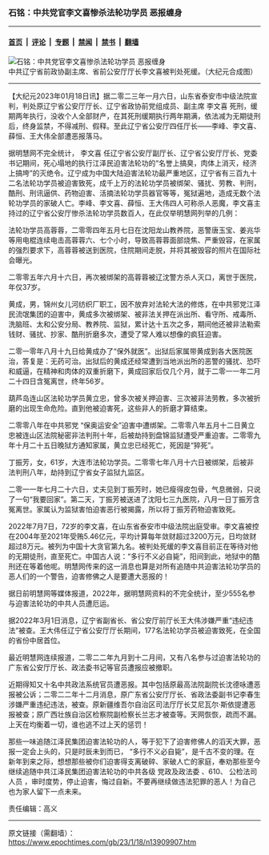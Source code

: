 ### 石铭：中共党官李文喜惨杀法轮功学员 恶报缠身

---

#### [首页](../../../..?n13909907) &nbsp;|&nbsp; [评论](../../../../../epoch-comment?n13909907) &nbsp;|&nbsp; [专题](../../../../../epoch-special?n13909907) &nbsp;|&nbsp; [禁闻](../../../../../epoch-news?n13909907) &nbsp;|&nbsp; [禁书](../../../../../books?n13909907) &nbsp;|&nbsp; [翻墙](https://github.com/gfw-breaker/nogfw/blob/master/README.md?n13909907)


<div><img alt="石铭：中共党官李文喜惨杀法轮功学员 恶报缠身" class="attachment-djy_600_400 size-djy_600_400 wp-post-image" src="https://i.epochtimes.com/assets/uploads/2023/01/id13909923-ceb5656dcf99a8394ee71668a8268c2b.jpeg"/>
<div class="caption">
 中共辽宁省前政协副主席、省前公安厅厅长李文喜被判处死缓。（大纪元合成图）
</div></div><hr/><div class="post_content" id="artbody" itemprop="articleBody">
 <!-- article content begin -->
 <p>
  【大纪元2023年01月18日讯】据二零二三年一月六日，山东省泰安市中级法院宣判，判处原辽宁省公安厅厅长、辽宁省政协前党组成员、副主席
  <ok href="https://www.epochtimes.com/gb/tag/%E6%9D%8E%E6%96%87%E5%96%9C.html">
   李文喜
  </ok>
  死刑，缓期两年执行，没收个人全部财产，在其死刑缓期执行两年期满，依法减为无期徒刑后，终身监禁，不得减刑、假释。至此辽宁省公安厅四任厅长——李峰、李文喜、薛恒、王大伟全部遭恶报落马。
 </p>
 <p>
  据明慧网不完全统计，
  <ok href="https://www.epochtimes.com/gb/tag/%E6%9D%8E%E6%96%87%E5%96%9C.html">
   李文喜
  </ok>
  任辽宁省公安厅副厅长、辽宁省公安厅厅长、党委书记期间，死心塌地的执行江泽民迫害法轮功的“名誉上搞臭，肉体上消灭，经济上搞垮”的灭绝令。辽宁成为中国大陆迫害法轮功最严重地区，辽宁省有三百九十二名法轮功学员被迫害致死，成千上万的法轮功学员被绑架、骚扰、劳教、判刑，酷刑、刑讯逼供、药物迫害、活摘法轮功学员器官等等，冤狱遍地，造成无数个法轮功学员的家破人亡。李峰、李文喜、薛恒、王大伟四人可称杀人恶魔，李文喜主持过的辽宁省公安厅惨杀法轮功学员数百人，在此仅举明慧网列举的几例：
 </p>
 <p>
  法轮功学员高蓉蓉，二零零四年五月七日在沈阳龙山教养院，恶警唐玉宝、姜兆华等用电棍连续电击高蓉蓉六、七个小时，导致高蓉蓉面部烧焦、严重毁容，在家属的强烈要求下，高蓉蓉被送到医院，住院期间走脱，并将其被毁容的照片在国际社会曝光。
 </p>
 <p>
  二零零五年六月十六日，再次被绑架的高蓉蓉被辽沈警方杀人灭口，离世于医院，年仅37岁。
 </p>
 <p>
  黄成，男，锦州女儿河纺织厂职工，因不放弃对法轮大法的修炼，在中共邪党江泽民流氓集团的迫害中，黄成多次被绑架、被非法关押在派出所、看守所、戒毒所、洗脑班、太和公安分局、教养院、监狱，累计达十五次之多，期间他还被非法勒索钱财、骚扰、抄家、酷刑折磨多次，遭受了常人难以想像的疯狂迫害。
 </p>
 <p>
  二零一零年八月十九日给黄成办了“保外就医”。出狱后家属带黄成到各大医院医治，答复是：无药可治。出狱后的黄成还经常遭到当地派出所的恶警的骚扰、恐吓和威逼，在精神和肉体的双重折磨下，黄成回家后仅几个月，就于二零一一年二月二十四日含冤离世，终年56岁。
 </p>
 <p>
  葫芦岛连山区法轮功学员黄立忠，曾多次被关押迫害、三次被非法劳教，多次被折磨的出现生命危险。直到他被迫害死，这些非人的折磨才算结束。
 </p>
 <p>
  二零零八年在中共邪党 “保奥运安全”迫害中遭绑架。二零零八年五月十二日黄立忠被连山区法院秘密非法判刑十年，后被劫持到盘锦监狱遭受严重迫害。二零零九年十月二十五日晚狱方通知家属，黄立忠已经死亡，死因是“猝死”。
 </p>
 <p>
  丁振芳，女，61岁，大连市法轮功学员。二零零七年八月十六日被绑架，后被非法判刑八年，劫持到辽宁省女子监狱九监区。
 </p>
 <p>
  二零一一年七月二十六日，丈夫见到丁振芳时，她已瘦得皮包骨，气息微弱，只说了一句“我要回家”。第二天，丁振芳被送进了沈阳七三九医院，八月一日丁振芳含冤离世。家属认为监狱害怕迫害恶行被揭露，所以将丁振芳药物迫害致死。
 </p>
 <p>
  2022年7月7日，72岁的李文喜，在山东省泰安市中级法院出庭受审。李文喜被控在2004年至2021年受贿5.46亿元，平均计算每年敛财超过3200万元，日均敛财超过8万元。被列为中国十大贪官第九名。被判处死缓的李文喜目前正在等待对他的无期徒刑，直至死亡。中国古人说：“多行不义必自毙”，阳间到此，地狱中的酷刑还在等着他呢。明慧网传来的这一消息也算是对所有追随中共迫害法轮功学员的恶人们的一个警告，迫害修佛之人是要遭大恶报的！
 </p>
 <p>
  据日前明慧网等媒体报道，2022年，据明慧网资料的不完全统计，至少555名参与迫害法轮功的中共人员遭厄运。
 </p>
 <p>
  据2022年3月1日消息，辽宁省副省长、省公安厅前厅长王大伟涉嫌严重“违纪违法”被查。王大伟任辽宁省公安厅厅长期间，177名法轮功学员被迫害致死，在全国的省份中居首位。
 </p>
 <p>
  最近明慧网连续报道，二零二二年九月到十二月间，又有八名参与过迫害法轮功的广东省公安厅厅长、政法委书记等官员遭报应被撤职。
 </p>
 <p>
  近期得知又十名中共政法系统官员遭恶报。其中包括原最高法院副院长沈德咏遭恶报被公诉；二零二二年十二月消息，原广东省公安厅厅长、省政法委副书记李春生涉嫌严重违纪违法，被查。原新疆维吾尔自治区司法厅厅长艾尼瓦尔·斯依提遭恶报被查；原广西壮族自治区检察院副检察长兰志才被查等。天网恢恢，疏而不漏。上天在均衡着一切，谁也逃不过上天的惩罚！
 </p>
 <p>
  那些一味追随江泽民集团迫害法轮功的人，等于犯下了迫害修佛人的滔天大罪，恶报一定会上头的，只是时辰未到而已， “多行不义必自毙”，是千古不变的理。在新年到来之际，想想那些被你们迫害得支离破碎、家破人亡的家庭，奉劝那些至今继续追随中共江泽民集团迫害法轮功的中共各级
  <ok href="https://www.epochtimes.com/gb/tag/%E5%85%9A%E6%94%BF%E5%8F%8A%E6%94%BF%E6%B3%95%E5%A7%94.html">
   党政及政法委
  </ok>
  、610、
  <ok href="https://www.epochtimes.com/gb/tag/%E5%85%AC%E6%A3%80%E6%B3%95%E5%8F%B8%E4%BA%BA%E5%91%98.html">
   公检法司人员
  </ok>
  ，审时度势，停止迫害，悔过自新。不要再继续做违法犯罪的恶人！为自己也为家人留下一点未来。
 </p>
 <p>
  责任编辑：高义
 </p>
 <!-- article content end -->
 <div id="below_article_ad">
 </div>
</div>


---

原文链接（需翻墙）：https://www.epochtimes.com/gb/23/1/18/n13909907.htm